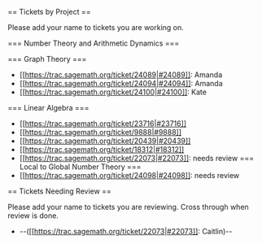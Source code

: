 == Tickets by Project ==

Please add your name to tickets you are working on.  

=== Number Theory and Arithmetic Dynamics ===

=== Graph Theory ===

  * [[https://trac.sagemath.org/ticket/24089|#24089]]: Amanda 
  * [[https://trac.sagemath.org/ticket/24094|#24094]]: Amanda
  * [[https://trac.sagemath.org/ticket/24100|#24100]]: Kate

=== Linear Algebra ===
  
  * [[https://trac.sagemath.org/ticket/23716|#23716]]
  * [[https://trac.sagemath.org/ticket/9888|#9888]]
  * [[https://trac.sagemath.org/ticket/20439|#20439]]
  * [[https://trac.sagemath.org/ticket/18312|#18312]]
  * [[https://trac.sagemath.org/ticket/22073|#22073]]: needs review
=== Local to Global Number Theory ===
  * [[https://trac.sagemath.org/ticket/24098|#24098]]: needs review

== Tickets Needing Review ==

Please add your name to tickets you are reviewing.  Cross through when review is done.

  * --([[https://trac.sagemath.org/ticket/22073|#22073]]: Caitlin)--

